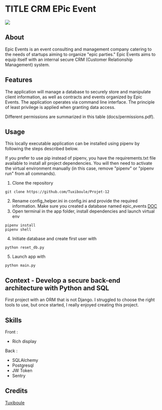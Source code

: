 # TITLE CRM EPic Event
![](icon.png)

## About
Epic Events is an event consulting and management company catering to the needs of startups aiming to organize "epic parties." Epic Events aims to equip itself with an internal secure CRM (Customer Relationship Management) system.

## Features
The application will manage a database to securely store and manipulate client information, as well as contracts and events organized by Epic Events. The application operates via command line interface. The principle of least privilege is applied when granting data access.

Different permissions are summarized in this table (docs/permissions.pdf).
## Usage
This locally executable application can be installed using pipenv by following the steps described below.

If you prefer to use pip instead of pipenv, you have the requirements.txt file available to install all project dependencies. You will then need to activate the virtual environment manually (in this case, remove "pipenv" or "pipenv run" from all commands).

1. Clone the repository
```
git clone https://github.com/Tuxiboule/Projet-12
```
2. Rename config_helper.ini in config.ini and provide the required information.
Make sure you created a database named epic_events [DOC](https://www.pgadmin.org/docs/pgadmin4/development/database_dialog.html)
3. Open terminal in the app folder, install dependencies and launch virtual env
```
pipenv install
pipenv shell
```
4. Initiate database and create first user with
```
python reset_db.py
```
5. Launch app with 
```
python main.py
```



## Context - Develop a secure back-end architecture with Python and SQL
First project with an ORM that is not Django.
I struggled to choose the right tools to use, but once started, I really enjoyed creating this project.

## Skills
Front :
- Rich display

Back : 
- SQLAlchemy
- Postgresql
- JW Token
- Sentry


## Credits
[Tuxiboule](https://github.com/Tuxiboule)
